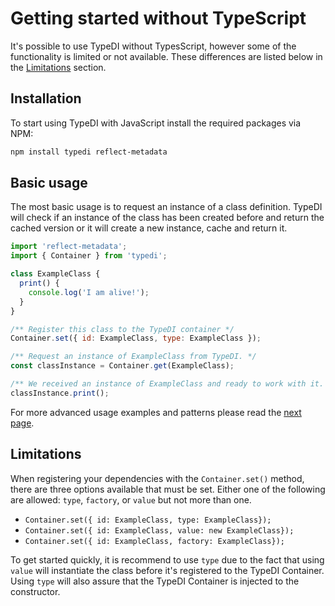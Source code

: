 # Getting started without TypeScript

It's possible to use TypeDI without TypesScript, however some of the functionality is limited or not available.
These differences are listed below in the [Limitations][limitations-sections] section.

## Installation

To start using TypeDI with JavaScript install the required packages via NPM:

```bash
npm install typedi reflect-metadata
```

## Basic usage

The most basic usage is to request an instance of a class definition. TypeDI will check if an instance of the class has
been created before and return the cached version or it will create a new instance, cache and return it.

```js
import 'reflect-metadata';
import { Container } from 'typedi';

class ExampleClass {
  print() {
    console.log('I am alive!');
  }
}

/** Register this class to the TypeDI container */
Container.set({ id: ExampleClass, type: ExampleClass });

/** Request an instance of ExampleClass from TypeDI. */
const classInstance = Container.get(ExampleClass);

/** We received an instance of ExampleClass and ready to work with it. */
classInstance.print();
```

For more advanced usage examples and patterns please read the [next page][basic-usage-page].

## Limitations

When registering your dependencies with the `Container.set()` method, there are three options available that must be set. Either one of the following are allowed: `type`, `factory`, or `value` but not more than one.

- `Container.set({ id: ExampleClass, type: ExampleClass});`
- `Container.set({ id: ExampleClass, value: new ExampleClass});`
- `Container.set({ id: ExampleClass, factory: ExampleClass});`

To get started quickly, it is recommend to use `type` due to the fact that using `value` will instantiate the class before it's registered to the TypeDI Container. Using `type` will also assure that the TypeDI Container is injected to the constructor.

[limitations-sections]: #limitations
[basic-usage-page]: ./02-basic-usage.md
